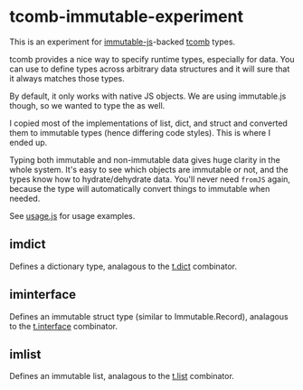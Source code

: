 
# tcomb-immutable-experiment

This is an experiment for [immutable-js](https://github.com/facebook/immutable-js/)-backed [tcomb](https://github.com/gcanti/tcomb) types.

tcomb provides a nice way to specify runtime types, especially for data. You can use to define types across arbitrary data structures and it will sure that it always matches those types.

By default, it only works with native JS objects. We are using immutable.js though, so we wanted to type the as well.

I copied most of the implementations of list, dict, and struct and converted them to immutable types (hence differing code styles). This is where I ended up.

Typing both immutable and non-immutable data gives huge clarity in the whole system. It's easy to see which objects are immutable or not, and the types know how to hydrate/dehydrate data. You'll never need `fromJS` again, because the type will automatically convert things to immutable when needed.

See [usage.js](https://github.com/jlongster/tcomb-immutable-experiment/blob/master/usage.js) for usage examples.

## imdict

Defines a dictionary type, analagous to the [t.dict](https://github.com/gcanti/tcomb/blob/master/docs/API.md#the-dict-combinator) combinator.

## iminterface

Defines an immutable struct type (similar to Immutable.Record), analagous to the [t.interface](https://github.com/gcanti/tcomb/blob/master/docs/API.md#the-interface-combinator) combinator.

## imlist

Defines an immutable list, analagous to the [t.list](https://github.com/gcanti/tcomb/blob/master/docs/API.md#the-list-combinator) combinator.